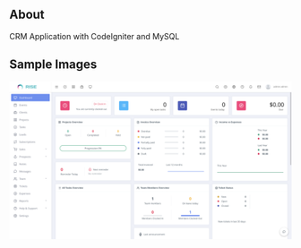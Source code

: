 ## About

CRM Application with CodeIgniter and MySQL

## Sample Images

![alt image](dashboard-image.png)